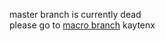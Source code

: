 master branch is currently dead<br>
please go to [macro branch](https://github.com/ado1928/ado-cubes/tree/macro) kaytenx

